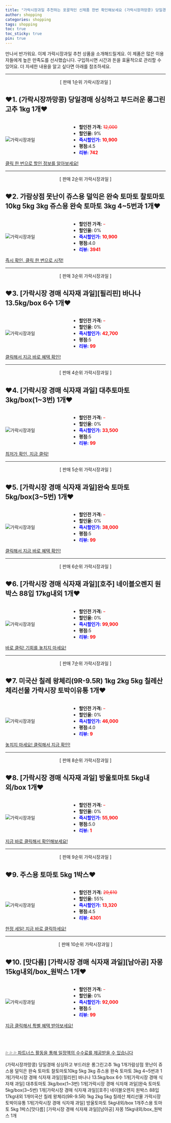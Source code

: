 ```yaml
---
title: "가락시장과일 추천하는 포괄적인 신제품 한번 확인해보세요 (가락시장까망콩) 당일경매 싱싱하고 부드러운 롱그린고추"
author: shopping
categories: shopping
tags: shopping
toc: true
toc_sticky: true
pin: true
---
```

만나서 반가워요. 이제 가락시장과일 추천 상품을 소개해드릴게요. 이 제품은 많은 이용자들에게 높은 만족도를 선사했습니다. 구입하시면 시간과 돈을 효율적으로 관리할 수 있어요. 더 자세한 내용을 알고 싶다면 아래를 참조하세요.

---
<p class="toplist" style="margin: 0 auto; display: block; width: fit-content;">[ 판매 1순위 가락시장과일 ]</p>

<h2><strong>❤️1. (가락시장까망콩) 당일경매 싱싱하고 부드러운 롱그린고추 1kg 1개❤️</strong></h2>

<div style="display: flex; align-items: center;">
    <div style="flex: 0.4;">
        <img src="https://thumbnail9.coupangcdn.com/thumbnails/remote/230x230ex/image/vendor_inventory/86d3/03c9340489e016f5d68ece974600ad8949d2b9953d953ed46dad45931d1f.jpeg" alt="가락시장과일" style="max-width: 100%;">
    </div>
    <div style="flex: 0.6; margin-left: 10px;">
        <ul>
            <li><strong>할인전 가격:</strong> <del style="color: red;">12,000</del></li>
            <li><strong>할인율:</strong> 9%</li>
            <li><span style='color:blue'><strong>즉시할인가:</strong></span> <span style='color:red'><strong>10,900</strong></span></li>
            <li><strong>평점:</strong>4.5</li>
            <li><span style='color:blue'><strong>리뷰:</strong></span> <span style='color:red'><strong>742</strong></span></li>
        </ul>
    </div>
</div>
<div class="center">
    <a href="https://selin100587.github.io?lptag=AF9450613&subid=githubio&pageKey=6035394288&traceid=V0-153&itemId=11017818924&vendorItemId=78297482102" class="myButton">
        클릭 한 번으로 할인 정보를 알아보세요!
    </a>
</div>


---
<p class="toplist" style="margin: 0 auto; display: block; width: fit-content;">[ 판매 2순위 가락시장과일 ]</p>

<h2><strong>❤️2. 가람상점 못난이 쥬스용 덜익은 완숙 토마토 찰토마토10kg 5kg 3kg 쥬스용 완숙 토마토 3kg 4~5번과 1개❤️</strong></h2>

<div style="display: flex; align-items: center;">
    <div style="flex: 0.4;">
        <img src="https://thumbnail10.coupangcdn.com/thumbnails/remote/230x230ex/image/vendor_inventory/e079/8989a8b67ad8421d2236a3fbd7c291db7df00fd6f236d89e3483a749a503.jpg" alt="가락시장과일" style="max-width: 100%;">
    </div>
    <div style="flex: 0.6; margin-left: 10px;">
        <ul>
            <li><strong>할인전 가격:</strong> <del style="color: red;">-</del></li>
            <li><strong>할인율:</strong> 0%</li>
            <li><span style='color:blue'><strong>즉시할인가:</strong></span> <span style='color:red'><strong>10,900</strong></span></li>
            <li><strong>평점:</strong>4.0</li>
            <li><span style='color:blue'><strong>리뷰:</strong></span> <span style='color:red'><strong>3941</strong></span></li>
        </ul>
    </div>
</div>
<div class="center">
    <a href="https://selin100587.github.io?lptag=AF9450613&subid=githubio&pageKey=8243650681&traceid=V0-153&itemId=1098099843&vendorItemId=4664166929" class="myButton">
        즉시 확인, 클릭 한 번으로 시작!
    </a>
</div>


---
<p class="toplist" style="margin: 0 auto; display: block; width: fit-content;">[ 판매 3순위 가락시장과일 ]</p>

<h2><strong>❤️3. [가락시장 경매 식자재 과일][필리핀] 바나나 13.5kg/box 6수 1개❤️</strong></h2>

<div style="display: flex; align-items: center;">
    <div style="flex: 0.4;">
        <img src="https://thumbnail8.coupangcdn.com/thumbnails/remote/230x230ex/image/vendor_inventory/a814/08b233bbeda18e56e161502e4841c157d7e40550a48eb1df7b5689a70363.jpg" alt="가락시장과일" style="max-width: 100%;">
    </div>
    <div style="flex: 0.6; margin-left: 10px;">
        <ul>
            <li><strong>할인전 가격:</strong> <del style="color: red;">-</del></li>
            <li><strong>할인율:</strong> 0%</li>
            <li><span style='color:blue'><strong>즉시할인가:</strong></span> <span style='color:red'><strong>42,700</strong></span></li>
            <li><strong>평점:</strong>5</li>
            <li><span style='color:blue'><strong>리뷰:</strong></span> <span style='color:red'><strong>99</strong></span></li>
        </ul>
    </div>
</div>
<div class="center">
    <a href="https://selin100587.github.io?lptag=AF9450613&subid=githubio&pageKey=7895026979&traceid=V0-153&itemId=21623979076&vendorItemId=88675014219" class="myButton">
        클릭해서 지금 바로 혜택 확인!
    </a>
</div>


---
<p class="toplist" style="margin: 0 auto; display: block; width: fit-content;">[ 판매 4순위 가락시장과일 ]</p>

<h2><strong>❤️4. [가락시장 경매 식자재 과일] 대추토마토 3kg/box(1~3번) 1개❤️</strong></h2>

<div style="display: flex; align-items: center;">
    <div style="flex: 0.4;">
        <img src="https://thumbnail8.coupangcdn.com/thumbnails/remote/230x230ex/image/vendor_inventory/97d8/6a6e6ab2a9485d941ce3f94a1200919d0b4d869cc2e08478d09d5b41e292.jpg" alt="가락시장과일" style="max-width: 100%;">
    </div>
    <div style="flex: 0.6; margin-left: 10px;">
        <ul>
            <li><strong>할인전 가격:</strong> <del style="color: red;">-</del></li>
            <li><strong>할인율:</strong> 0%</li>
            <li><span style='color:blue'><strong>즉시할인가:</strong></span> <span style='color:red'><strong>33,500</strong></span></li>
            <li><strong>평점:</strong>5</li>
            <li><span style='color:blue'><strong>리뷰:</strong></span> <span style='color:red'><strong>99</strong></span></li>
        </ul>
    </div>
</div>
<div class="center">
    <a href="https://selin100587.github.io?lptag=AF9450613&subid=githubio&pageKey=7895038814&traceid=V0-153&itemId=21624041189&vendorItemId=88675075224" class="myButton">
        최저가 확인, 지금 클릭!
    </a>
</div>


---
<p class="toplist" style="margin: 0 auto; display: block; width: fit-content;">[ 판매 5순위 가락시장과일 ]</p>

<h2><strong>❤️5. [가락시장 경매 식자재 과일]완숙 토마토 5kg/box(3~5번) 1개❤️</strong></h2>

<div style="display: flex; align-items: center;">
    <div style="flex: 0.4;">
        <img src="https://thumbnail9.coupangcdn.com/thumbnails/remote/230x230ex/image/vendor_inventory/016f/4e507615f1979b373cbdf587a65af1faa62ac8a05114527b4ec3f2c602f6.jpg" alt="가락시장과일" style="max-width: 100%;">
    </div>
    <div style="flex: 0.6; margin-left: 10px;">
        <ul>
            <li><strong>할인전 가격:</strong> <del style="color: red;">-</del></li>
            <li><strong>할인율:</strong> 0%</li>
            <li><span style='color:blue'><strong>즉시할인가:</strong></span> <span style='color:red'><strong>38,000</strong></span></li>
            <li><strong>평점:</strong>5</li>
            <li><span style='color:blue'><strong>리뷰:</strong></span> <span style='color:red'><strong>99</strong></span></li>
        </ul>
    </div>
</div>
<div class="center">
    <a href="https://selin100587.github.io?lptag=AF9450613&subid=githubio&pageKey=7895037143&traceid=V0-153&itemId=21624034111&vendorItemId=88675069075" class="myButton">
        클릭해서 지금 바로 혜택 확인!
    </a>
</div>


---
<p class="toplist" style="margin: 0 auto; display: block; width: fit-content;">[ 판매 6순위 가락시장과일 ]</p>

<h2><strong>❤️6. [가락시장 경매 식자재 과일][호주] 네이블오렌지 원박스 88입 17kg내외 1개❤️</strong></h2>

<div style="display: flex; align-items: center;">
    <div style="flex: 0.4;">
        <img src="https://thumbnail8.coupangcdn.com/thumbnails/remote/230x230ex/image/vendor_inventory/9acd/3c27b4fffcb57cfa6e966bfa177598b425cd07081e3d2369f11f927e2ece.jpg" alt="가락시장과일" style="max-width: 100%;">
    </div>
    <div style="flex: 0.6; margin-left: 10px;">
        <ul>
            <li><strong>할인전 가격:</strong> <del style="color: red;">-</del></li>
            <li><strong>할인율:</strong> 0%</li>
            <li><span style='color:blue'><strong>즉시할인가:</strong></span> <span style='color:red'><strong>99,900</strong></span></li>
            <li><strong>평점:</strong>5</li>
            <li><span style='color:blue'><strong>리뷰:</strong></span> <span style='color:red'><strong>99</strong></span></li>
        </ul>
    </div>
</div>
<div class="center">
    <a href="https://selin100587.github.io?lptag=AF9450613&subid=githubio&pageKey=7505544337&traceid=V0-153&itemId=19655679376&vendorItemId=86761576522" class="myButton">
        바로 클릭! 기회를 놓치지 마세요!
    </a>
</div>


---
<p class="toplist" style="margin: 0 auto; display: block; width: fit-content;">[ 판매 7순위 가락시장과일 ]</p>

<h2><strong>❤️7. 미국산 칠레 왕체리(9R-9.5R) 1kg 2kg 5kg 칠레산 체리선물 가락시장 토박이유통 1개❤️</strong></h2>

<div style="display: flex; align-items: center;">
    <div style="flex: 0.4;">
        <img src="https://thumbnail6.coupangcdn.com/thumbnails/remote/230x230ex/image/vendor_inventory/9fe4/abf8ff507e55db8a7d47650dda8c5ccd6a02a3caf09466b7e5c538bc15c2.jpg" alt="가락시장과일" style="max-width: 100%;">
    </div>
    <div style="flex: 0.6; margin-left: 10px;">
        <ul>
            <li><strong>할인전 가격:</strong> <del style="color: red;">-</del></li>
            <li><strong>할인율:</strong> 0%</li>
            <li><span style='color:blue'><strong>즉시할인가:</strong></span> <span style='color:red'><strong>46,000</strong></span></li>
            <li><strong>평점:</strong>4.0</li>
            <li><span style='color:blue'><strong>리뷰:</strong></span> <span style='color:red'><strong>9</strong></span></li>
        </ul>
    </div>
</div>
<div class="center">
    <a href="https://selin100587.github.io?lptag=AF9450613&subid=githubio&pageKey=7347212451&traceid=V0-153&itemId=18898280081&vendorItemId=76123159137" class="myButton">
        놓치지 마세요! 클릭해서 지금 확인!
    </a>
</div>


---
<p class="toplist" style="margin: 0 auto; display: block; width: fit-content;">[ 판매 8순위 가락시장과일 ]</p>

<h2><strong>❤️8. [가락시장 경매 식자재 과일] 방울토마토 5kg내외/box 1개❤️</strong></h2>

<div style="display: flex; align-items: center;">
    <div style="flex: 0.4;">
        <img src="https://thumbnail8.coupangcdn.com/thumbnails/remote/230x230ex/image/vendor_inventory/533e/d109297f4c48c8d566e13fd7f8525e906d3840d07ea2088d813025121ef8.jpg" alt="가락시장과일" style="max-width: 100%;">
    </div>
    <div style="flex: 0.6; margin-left: 10px;">
        <ul>
            <li><strong>할인전 가격:</strong> <del style="color: red;">-</del></li>
            <li><strong>할인율:</strong> 0%</li>
            <li><span style='color:blue'><strong>즉시할인가:</strong></span> <span style='color:red'><strong>55,900</strong></span></li>
            <li><strong>평점:</strong>5.0</li>
            <li><span style='color:blue'><strong>리뷰:</strong></span> <span style='color:red'><strong>1</strong></span></li>
        </ul>
    </div>
</div>
<div class="center">
    <a href="https://selin100587.github.io?lptag=AF9450613&subid=githubio&pageKey=7895034563&traceid=V0-153&itemId=21624022438&vendorItemId=88675057140" class="myButton">
        지금 바로 클릭해서 확인해보세요!
    </a>
</div>


---
<p class="toplist" style="margin: 0 auto; display: block; width: fit-content;">[ 판매 9순위 가락시장과일 ]</p>

<h2><strong>❤️9. 주스용 토마토 5kg 1박스❤️</strong></h2>

<div style="display: flex; align-items: center;">
    <div style="flex: 0.4;">
        <img src="https://thumbnail10.coupangcdn.com/thumbnails/remote/230x230ex/image/retail/images/761033388471035-2f0c3a59-8da0-4451-9a27-fedcae6acbff.jpg" alt="가락시장과일" style="max-width: 100%;">
    </div>
    <div style="flex: 0.6; margin-left: 10px;">
        <ul>
            <li><strong>할인전 가격:</strong> <del style="color: red;">29,610</del></li>
            <li><strong>할인율:</strong> 55%</li>
            <li><span style='color:blue'><strong>즉시할인가:</strong></span> <span style='color:red'><strong>13,320</strong></span></li>
            <li><strong>평점:</strong>4.5</li>
            <li><span style='color:blue'><strong>리뷰:</strong></span> <span style='color:red'><strong>4301</strong></span></li>
        </ul>
    </div>
</div>
<div class="center">
    <a href="https://selin100587.github.io?lptag=AF9450613&subid=githubio&pageKey=6795314250&traceid=V0-153&itemId=16021705145&vendorItemId=83226102885" class="myButton">
        한정 세일! 지금 바로 클릭하세요!
    </a>
</div>


---
<p class="toplist" style="margin: 0 auto; display: block; width: fit-content;">[ 판매 10순위 가락시장과일 ]</p>

<h2><strong>❤️10. [맛다름] [가락시장 경매 식자재 과일][남아공] 자몽 15kg내외/box_원박스 1개❤️</strong></h2>

<div style="display: flex; align-items: center;">
    <div style="flex: 0.4;">
        <img src="https://thumbnail8.coupangcdn.com/thumbnails/remote/230x230ex/image/vendor_inventory/3c7c/6cba0a11c8ebd2a1c542debedb58622e139949ac3952eb6e65b5998baac8.jpg" alt="가락시장과일" style="max-width: 100%;">
    </div>
    <div style="flex: 0.6; margin-left: 10px;">
        <ul>
            <li><strong>할인전 가격:</strong> <del style="color: red;">-</del></li>
            <li><strong>할인율:</strong> 0%</li>
            <li><span style='color:blue'><strong>즉시할인가:</strong></span> <span style='color:red'><strong>92,000</strong></span></li>
            <li><strong>평점:</strong>5</li>
            <li><span style='color:blue'><strong>리뷰:</strong></span> <span style='color:red'><strong>99</strong></span></li>
        </ul>
    </div>
</div>
<div class="center">
    <a href="https://selin100587.github.io?lptag=AF9450613&subid=githubio&pageKey=7658410577&traceid=V0-153&itemId=20396044424&vendorItemId=70988141042" class="myButton">
        지금 클릭해서 특별 혜택 받아보세요!
    </a>
</div>

<br><br><br>[💦 💦 💦 파트너스 활동을 통해 일정액의 수수료를 제공받을 수 있습니다](https://link.coupang.com/a/bcpT2c)<br><br>(가락시장까망콩) 당일경매 싱싱하고 부드러운 롱그린고추 1kg 1개가람상점 못난이 쥬스용 덜익은 완숙 토마토 찰토마토10kg 5kg 3kg 쥬스용 완숙 토마토 3kg 4~5번과 1개[가락시장 경매 식자재 과일][필리핀] 바나나 13.5kg/box 6수 1개[가락시장 경매 식자재 과일] 대추토마토 3kg/box(1~3번) 1개[가락시장 경매 식자재 과일]완숙 토마토 5kg/box(3~5번) 1개[가락시장 경매 식자재 과일][호주] 네이블오렌지 원박스 88입 17kg내외 1개미국산 칠레 왕체리(9R-9.5R) 1kg 2kg 5kg 칠레산 체리선물 가락시장 토박이유통 1개[가락시장 경매 식자재 과일] 방울토마토 5kg내외/box 1개주스용 토마토 5kg 1박스[맛다름] [가락시장 경매 식자재 과일][남아공] 자몽 15kg내외/box_원박스 1개